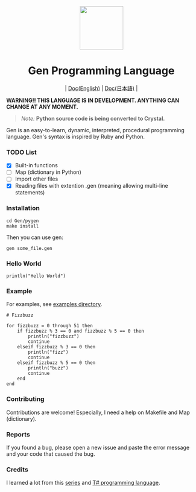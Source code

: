 <div align="center">
    <img width="115px" src="https://user-images.githubusercontent.com/60306074/148671204-b759cf4b-dada-483b-80f5-7bc24efc49e5.png">
    <h1>Gen Programming Language</h1>
	|
	<a href="https://github.com/Gen-lang/Gen/tree/master/doc/doc_en.md">Doc(English)</a>
	|
	<a href="https://github.com/Gen-lang/Gen/tree/master/doc/doc_jp.md">Doc(日本語)</a>
	|
</div>

**WARNING!! THIS LANGUAGE IS IN DEVELOPMENT. ANYTHING CAN CHANGE AT ANY MOMENT.**
> *Note:* **Python source code is being converted to Crystal.**

Gen is an easy-to-learn, dynamic, interpreted, procedural programming language. Gen's syntax is inspired by Ruby and Python.

### TODO List
 - [x] Built-in functions
 - [ ] Map (dictionary in Python)
 - [ ] Import other files
 - [x] Reading files with extention .gen (meaning allowing multi-line statements)

### Installation
```
cd Gen/pygen
make install
```
Then you can use gen:
```
gen some_file.gen
```

### Hello World
```
println("Hello World")
```

### Example
For examples, see [examples directory](https://github.com/Gen-lang/Gen/tree/master/examples).
```
# Fizzbuzz

for fizzbuzz = 0 through 51 then
	if fizzbuzz % 3 == 0 and fizzbuzz % 5 == 0 then
		println("fizzbuzz")
		continue
	elseif fizzbuzz % 3 == 0 then
		println("fizz")
		continue
	elseif fizzbuzz % 5 == 0 then
		println("buzz")
		continue
	end
end
```

### Contributing
Contributions are welcome! Especially, I need a help on Makefile and Map (dictionary).

### Reports
If you found a bug, please open a new issue and paste the error message and your code that caused the bug.

### Credits
I learned a lot from this [series](https://ruslanspivak.com/lsbasi-part1/) and [T# programming language](https://github.com/Tsharp-lang/Tsharp).
